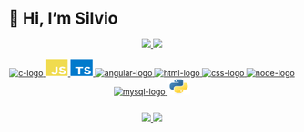 <h1> 👋 Hi, I’m Silvio </h1>

<div align="center">
  <a href="https://github.com/silvio-jr">
  <img height="180em" src="https://github-readme-stats.vercel.app/api?username=silvio-jr&show_icons=true&theme=dark&count_private=true"/>
  <img height="180em" src="https://github-readme-stats.vercel.app/api/top-langs/?username=silvio-jr&layout=compact&langs_count=7&theme=dark"/>
</div>
  
<div align="center"><br>
  <img alt="c-logo" height="30" width="40" src="https://cdn.jsdelivr.net/gh/devicons/devicon/icons/c/c-plain.svg"  />
  <img alt="js-logo" height="30" width="40" src="https://raw.githubusercontent.com/devicons/devicon/master/icons/javascript/javascript-plain.svg">
  <img alt="ts-logo" height="30" width="40" src="https://raw.githubusercontent.com/devicons/devicon/master/icons/typescript/typescript-plain.svg">
  <img alt="angular-logo" height="30" width="40" src="https://cdn.jsdelivr.net/gh/devicons/devicon/icons/angularjs/angularjs-plain.svg" />
  <img alt="html-logo" height="30" width="40" src="https://cdn.jsdelivr.net/gh/devicons/devicon/icons/html5/html5-plain.svg">
  <img alt="css-logo" height="30" width="40" src="https://cdn.jsdelivr.net/gh/devicons/devicon/icons/css3/css3-plain.svg">
  <img alt="node-logo" height="30" width="40" src="https://cdn.jsdelivr.net/gh/devicons/devicon/icons/nodejs/nodejs-original.svg" />
  <img alt="mysql-logo" height="30" width="40" src="https://cdn.jsdelivr.net/gh/devicons/devicon/icons/mysql/mysql-original.svg" />
  <img alt="python-logo" height="30" width="40" src="https://raw.githubusercontent.com/devicons/devicon/master/icons/python/python-original.svg">
</div>

   ##
  
<div align="center"> 
  <a href = "mailto:silvio.lima.p.jr@gmail.com"><img src="https://img.shields.io/badge/-Gmail-%23333?style=for-the-badge&logo=gmail&logoColor=red" target="_blank">   </a>
  <a href="https://www.linkedin.com/in/silvio-pereira-256a5521b/" target="_blank"><img src="https://img.shields.io/badge/-LinkedIn-%230077B5?style=for-the-badge&logo=linkedin&logoColor=white" target="_blank"></a> 
</div>
